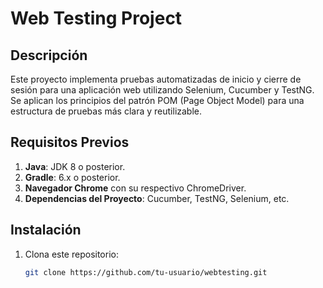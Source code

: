 # Web Testing Project

## Descripción
Este proyecto implementa pruebas automatizadas de inicio y cierre de sesión para una aplicación web utilizando Selenium, Cucumber y TestNG. Se aplican los principios del patrón POM (Page Object Model) para una estructura de pruebas más clara y reutilizable.

## Requisitos Previos
1. **Java**: JDK 8 o posterior.
2. **Gradle**: 6.x o posterior.
3. **Navegador Chrome** con su respectivo ChromeDriver.
4. **Dependencias del Proyecto**: Cucumber, TestNG, Selenium, etc.

## Instalación
1. Clona este repositorio:
   ```bash
   git clone https://github.com/tu-usuario/webtesting.git
